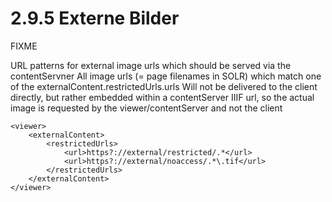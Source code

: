 # 2.9.5 Externe Bilder

FIXME

URL patterns for external image urls which should be served via the contentServner All image urls \(= page filenames in SOLR\) which match one of the externalContent.restrictedUrls.urls Will not be delivered to the client directly, but rather embedded within a contentServer IIIF url, so the actual image is requested by the viewer/contentServer and not the client

```markup
<viewer>
    <externalContent>
        <restrictedUrls>
            <url>https?://external/restricted/.*</url>
            <url>https?://external/noaccess/.*\.tif</url>
        </restrictedUrls>
    </externalContent>
</viewer>
```

